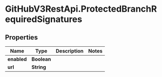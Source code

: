 # GitHubV3RestApi.ProtectedBranchRequiredSignatures

## Properties

Name | Type | Description | Notes
------------ | ------------- | ------------- | -------------
**enabled** | **Boolean** |  | 
**url** | **String** |  | 



